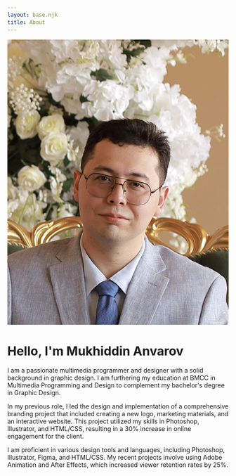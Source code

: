 ```yaml
---
layout: base.njk
title: About
---
```


<div class="container">
        <div class="profile">
            <img src="/image/Myself .jpg" alt="Mukhiddin Anvarov">
        </div>
        <div class="info">
            <h1>Hello, I'm Mukhiddin Anvarov</h1>
            <p>I am a passionate multimedia programmer and designer with a solid background in graphic design. I am furthering my education at BMCC in Multimedia Programming and Design to complement my bachelor's degree in Graphic Design.</p>
            <p>In my previous role, I led the design and implementation of a comprehensive branding project that included creating a new logo, marketing materials, and an interactive website. This project utilized my skills in Photoshop, Illustrator, and HTML/CSS, resulting in a 30% increase in online engagement for the client.</p>
            <p>I am proficient in various design tools and languages, including Photoshop, Illustrator, Figma, and HTML/CSS. My recent projects involve using Adobe Animation and After Effects, which increased viewer retention rates by 25%.</p>
        </div>
    </div>

